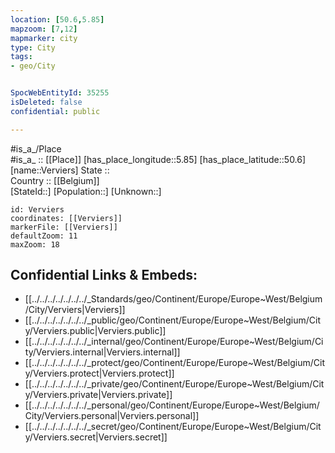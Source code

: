 ```yaml
---
location: [50.6,5.85] 
mapzoom: [7,12] 
mapmarker: city 
type: City
tags:
- geo/City


SpocWebEntityId: 35255
isDeleted: false
confidential: public

---
```

#is_a_/Place  
#is_a_ :: [[Place]] 
[has_place_longitude::5.85] 
[has_place_latitude::50.6] 
[name::Verviers] 
State ::  
Country :: [[Belgium]]  
[StateId::] 
[Population::] 
[Unknown::] 


```leaflet
id: Verviers
coordinates: [[Verviers]] 
markerFile: [[Verviers]] 
defaultZoom: 11 
maxZoom: 18
```


## Confidential Links & Embeds: 
- [[../../../../../../../_Standards/geo/Continent/Europe/Europe~West/Belgium/City/Verviers|Verviers]] 
- [[../../../../../../../_public/geo/Continent/Europe/Europe~West/Belgium/City/Verviers.public|Verviers.public]] 
- [[../../../../../../../_internal/geo/Continent/Europe/Europe~West/Belgium/City/Verviers.internal|Verviers.internal]] 
- [[../../../../../../../_protect/geo/Continent/Europe/Europe~West/Belgium/City/Verviers.protect|Verviers.protect]] 
- [[../../../../../../../_private/geo/Continent/Europe/Europe~West/Belgium/City/Verviers.private|Verviers.private]] 
- [[../../../../../../../_personal/geo/Continent/Europe/Europe~West/Belgium/City/Verviers.personal|Verviers.personal]] 
- [[../../../../../../../_secret/geo/Continent/Europe/Europe~West/Belgium/City/Verviers.secret|Verviers.secret]] 

